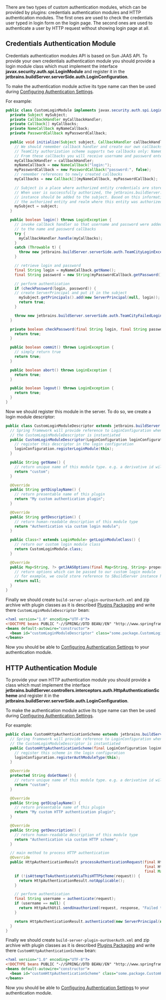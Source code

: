 [//]: # (title: Custom Authentication Module)
[//]: # (auxiliary-id: Custom+Authentication+Module.html)





There are two types of custom authentication modules, which can be provided by plugins: credentials authentication modules and HTTP authentication modules. The first ones are used to check the credentials user typed in login form on the login page. The second ones are used to authenticate a user by HTTP request without showing login page at all.





## Credentials Authentication Module



Credentials authentication modules API is based on Sun JAAS API. To provide your own credentials authentication module you should provide a login module class which must implement the interface __javax.security.auth.spi.LoginModule__ and register it in the __jetbrains.buildServer.serverSide.auth.LoginConfiguration__.



To make the authentication module active its type name can then be used during [Configuring Authentication Settings](https://www.jetbrains.com/help/teamcity/?configuring-authentication-settings).



For example:



```java
public class CustomLoginModule implements javax.security.auth.spi.LoginModule {
  private Subject mySubject;
  private CallbackHandler myCallbackHandler;
  private Callback[] myCallbacks;
  private NameCallback myNameCallback;
  private PasswordCallback myPasswordCallback;

  public void initialize(Subject subject, CallbackHandler callbackHandler, Map<String, ?> sharedState, Map<String, ?> options) {
    // We should remember callback handler and create our own callbacks.
    // TeamCity authorization scheme supports two callbacks only: NameCallback and PasswordCallback.
    // From these callbacks you will receive username and password entered on the login page.
    myCallbackHandler = callbackHandler;
    myNameCallback = new NameCallback("login:");
    myPasswordCallback = new PasswordCallback("password:", false);
    // remember references to newly created callbacks
    myCallbacks = new Callback[]{myNameCallback, myPasswordCallback};

    // Subject is a place where authorized entity credentials are stored.
    // When user is successfully authorized, the jetbrains.buildServer.serverSide.auth.ServerPrincipal
    // instance should be added to the subject. Based on this information the principal server will know a real name of
    // the authorized entity and realm where this entity was authorized.
    mySubject = subject;
  }

  public boolean login() throws LoginException {
    // invoke callback handler so that username and password were added
    // to the name and password callbacks
    try {
      myCallbackHandler.handle(myCallbacks);
    }
    catch (Throwable t) {
      throw new jetbrains.buildServer.serverSide.auth.TeamCityLoginException(t);
    }

    // retrieve login and password
    final String login = myNameCallback.getName();
    final String password = new String(myPasswordCallback.getPassword());

    // perform authentication
    if (checkPassword(login, password)) {
    // create ServerPrincipal and put it in the subject
      mySubject.getPrincipals().add(new ServerPrincipal(null, login));
      return true;
    }

    throw new jetbrains.buildServer.serverSide.auth.TeamCityFailedLoginException();
  }

  private boolean checkPassword(final String login, final String password) {
    return true;
  }

  public boolean commit() throws LoginException {
    // simply return true
    return true;
  }

  public boolean abort() throws LoginException {
    return true;
  }

  public boolean logout() throws LoginException {
    return true;
  }
}

```




Now we should register this module in the server. To do so, we create a login module descriptor:



```java
public class CustomLoginModuleDescriptor extends jetbrains.buildServer.serverSide.auth.LoginModuleDescriptorAdapter {
  // Spring framework will provide reference to LoginConfiguration when
  // the CustomLoginModuleDescriptor is instantiated
  public CustomLoginModuleDescriptor(LoginConfiguration loginConfiguration) {
    // register this descriptor in the login configuration
    loginConfiguration.registerLoginModule(this);
  }

  public String getName() {
    // return unique name of this module type. e.g. a derivative id will then be used in "auth-config.xml" file
    return "custom";
  }

  @Override
  public String getDisplayName() {
    // return presentable name of this plugin
    return "My custom authentication plugin";
  }

  @Override
  public String getDescription() {
    // return human-readable description of this module type
    return "Authentication via custom login module";
  }

  public Class<? extends LoginModule> getLoginModuleClass() {
    // return our custom login module class
    return CustomLoginModule.class;
  }

  @Override
  public Map<String, ?> getJAASOptions(final Map<String, String> properties) {
    // return options which can be passed to our custom login module
    // for example, we could store reference to SBuildServer instance here
    return null;
  }
}

```




Finally we should create `build-server-plugin-ourUserAuth.xml` and zip archive with plugin classes as it is described [Plugins Packaging](plugins-packaging.md) and write there `CustomLoginModuleDescriptor` bean:



```xml
<?xml version="1.0" encoding="UTF-8"?>
<!DOCTYPE beans PUBLIC "-//SPRING//DTD BEAN//EN" "http://www.springframework.org/dtd/spring-beans.dtd">
<beans default-autowire="constructor">
  <bean id="customLoginModuleDescriptor" class="some.package.CustomLoginModuleDescriptor"/>
</beans>

```





Now you should be able to [Configuring Authentication Settings](https://www.jetbrains.com/help/teamcity/?configuring-authentication-settings) to your authentication module.



## HTTP Authentication Module



To provide your own HTTP authentication module you should provide a class which must implement the interface __jetbrains.buildServer.controllers.interceptors.auth.HttpAuthenticationScheme__ and register it in the __jetbrains.buildServer.serverSide.auth.LoginConfiguration__.



To make the authentication module active its type name can then be used during [Configuring Authentication Settings](https://www.jetbrains.com/help/teamcity/?configuring-authentication-settings).



For example:



```java
public class CustomHttpAuthenticationScheme extends jetbrains.buildServer.controllers.interceptors.auth.HttpAuthenticationSchemeAdapter {
  // Spring framework will provide reference to LoginConfiguration when
  // the CustomLoginModuleDescriptor is instantiated
  public CustomHttpAuthenticationScheme(final LoginConfiguration loginConfiguration) {
    // register this scheme in the login configuration
    loginConfiguration.registerAuthModuleType(this);
  }

  @Override
  protected String doGetName() {
    // return unique name of this module type. e.g. a derivative id will then be used in "auth-config.xml" file
    return "custom";
  }

  @Override
  public String getDisplayName() {
    // return presentable name of this plugin
    return "My custom HTTP authentication plugin";
  }

  @Override
  public String getDescription() {
    // return human-readable description of this module type
    return "Authentication via custom HTTP scheme";
  }

  // main method to process HTTP authentication
  @Override
  public HttpAuthenticationResult processAuthenticationRequest(final HttpServletRequest request,
                                                               final HttpServletResponse response,
                                                               final Map<String, String> properties) throws IOException {
    if (!isAttemptToAuthenticateViaThisHTTPScheme(request)) {
      return HttpAuthenticationResult.notApplicable();
    }

    // perform authentication
    final String username = authenticate(request);
    if (username == null) {
      return HttpAuthUtil.sendUnauthorized(request, response, "Failed to authenticate user", this, properties);
    }

    return HttpAuthenticationResult.authenticated(new ServerPrincipal(null, username), true);
  }
}

```





Finally we should create `build-server-plugin-ourUserAuth.xml` and zip archive with plugin classes as it is described [Plugins Packaging](plugins-packaging.md) and write there `CustomHttpAuthenticationScheme` bean:



```xml
<?xml version="1.0" encoding="UTF-8"?>
<!DOCTYPE beans PUBLIC "-//SPRING//DTD BEAN//EN" "http://www.springframework.org/dtd/spring-beans.dtd">
<beans default-autowire="constructor">
  <bean id="customHttpAuthenticationScheme" class="some.package.CustomHttpAuthenticationScheme"/>
</beans>

```





Now you should be able to [Configuring Authentication Settings](https://www.jetbrains.com/help/teamcity/?configuring-authentication-settings) to your authentication module.
